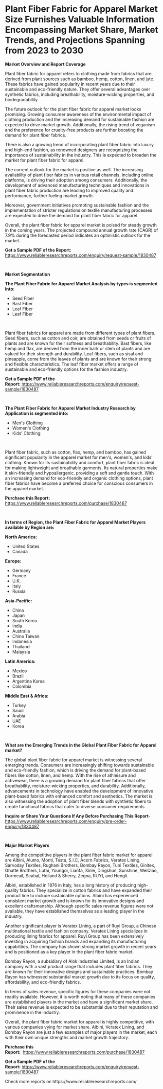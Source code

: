 <p><h1>Plant Fiber Fabric for Apparel Market Size Furnishes Valuable Information Encompassing Market Share, Market Trends, and Projections Spanning from 2023 to 2030</h1></p><p><strong>Market Overview and Report Coverage</strong></p>
<p><p>Plant fiber fabric for apparel refers to clothing made from fabrics that are derived from plant sources such as bamboo, hemp, cotton, linen, and jute. These fabrics have gained popularity in recent years due to their sustainable and eco-friendly nature. They offer several advantages over synthetic fabrics, including breathability, moisture-wicking properties, and biodegradability.</p><p>The future outlook for the plant fiber fabric for apparel market looks promising. Growing consumer awareness of the environmental impact of clothing production and the increasing demand for sustainable fashion are expected to drive market growth. Additionally, the rising trend of veganism and the preference for cruelty-free products are further boosting the demand for plant fiber fabrics.</p><p>There is also a growing trend of incorporating plant fiber fabric into luxury and high-end fashion, as renowned designers are recognizing the importance of sustainability in the industry. This is expected to broaden the market for plant fiber fabric for apparel.</p><p>The current outlook for the market is positive as well. The increasing availability of plant fiber fabrics in various retail channels, including online platforms, is driving their adoption among consumers. Additionally, the development of advanced manufacturing techniques and innovations in plant fiber fabric production are leading to improved quality and performance, further fueling market growth.</p><p>Moreover, government initiatives promoting sustainable fashion and the implementation of stricter regulations on textile manufacturing processes are expected to drive the demand for plant fiber fabric for apparel.</p><p>Overall, the plant fiber fabric for apparel market is poised for steady growth in the coming years. The projected compound annual growth rate (CAGR) of 7.9% during the forecasted period indicates an optimistic outlook for the market.</p></p>
<p><strong>Get a Sample PDF of the Report:</strong> <a href="https://www.reliableresearchreports.com/enquiry/request-sample/1830487">https://www.reliableresearchreports.com/enquiry/request-sample/1830487</a></p>
<p>&nbsp;</p>
<p><strong>Market Segmentation</strong></p>
<p><strong>The Plant Fiber Fabric for Apparel Market Analysis by types is segmented into:</strong></p>
<p><ul><li>Seed Fiber</li><li>Bast Fiber</li><li>Leaf Fiber</li><li>Leaf Fiber</li></ul></p>
<p>&nbsp;</p>
<p><p>Plant fiber fabrics for apparel are made from different types of plant fibers. Seed fibers, such as cotton and coir, are obtained from seeds or fruits of plants and are known for their softness and breathability. Bast fibers, like hemp and flax, are derived from the inner bark or stem of plants and are valued for their strength and durability. Leaf fibers, such as sisal and pineapple, come from the leaves of plants and are known for their strong and flexible characteristics. The leaf fiber market offers a range of sustainable and eco-friendly options for the fashion industry.</p></p>
<p><strong>Get a Sample PDF of the Report:</strong>&nbsp;<a href="https://www.reliableresearchreports.com/enquiry/request-sample/1830487">https://www.reliableresearchreports.com/enquiry/request-sample/1830487</a></p>
<p>&nbsp;</p>
<p><strong>The Plant Fiber Fabric for Apparel Market Industry Research by Application is segmented into:</strong></p>
<p><ul><li>Men's Clothing</li><li>Women's Clothing</li><li>Kids' Clothing</li></ul></p>
<p>&nbsp;</p>
<p><p>Plant fiber fabric, such as cotton, flax, hemp, and bamboo, has gained significant popularity in the apparel market for men's, women's, and kids' clothing. Known for its sustainability and comfort, plant fiber fabric is ideal for making lightweight and breathable garments. Its natural properties make it skin-friendly and hypoallergenic, providing a soft and gentle touch. With an increasing demand for eco-friendly and organic clothing options, plant fiber fabrics have become a preferred choice for conscious consumers in the apparel market.</p></p>
<p><strong>Purchase this Report:</strong>&nbsp; <a href="https://www.reliableresearchreports.com/purchase/1830487">https://www.reliableresearchreports.com/purchase/1830487</a></p>
<p>&nbsp;</p>
<p><strong>In terms of Region, the Plant Fiber Fabric for Apparel Market Players available by Region are:</strong></p>
<p>
    <p> <strong> North America: </strong>
        <ul>
            <li>United States</li>
            <li>Canada</li>
        </ul>
        </p> 
    <p> <strong> Europe: </strong>
        <ul>
            <li>Germany</li>
            <li>France</li>
            <li>U.K.</li>
            <li>Italy</li>
            <li>Russia</li>
        </ul>
        </p> 
    <p> <strong> Asia-Pacific: </strong>
        <ul>
            <li>China</li>
            <li>Japan</li>
            <li>South Korea</li>
            <li>India</li>
            <li>Australia</li>
            <li>China Taiwan</li>
            <li>Indonesia</li>
            <li>Thailand</li>
            <li>Malaysia</li>
        </ul>
        </p> 
    <p> <strong> Latin America: </strong>
        <ul>
            <li>Mexico</li>
            <li>Brazil</li>
            <li>Argentina Korea</li>
            <li>Colombia</li>
        </ul>
        </p> 
    <p> <strong> Middle East & Africa: </strong>
        <ul>
            <li>Turkey</li>
            <li>Saudi</li>
            <li>Arabia</li>
            <li>UAE</li>
            <li>Korea</li>
        </ul>
    </p>
    </p>
<p>&nbsp;</p>
<p><strong>What are the Emerging Trends in the Global Plant Fiber Fabric for Apparel market?</strong></p>
<p><p>The global plant fiber fabric for apparel market is witnessing several emerging trends. Consumers are increasingly shifting towards sustainable and eco-friendly fashion, which is driving the demand for plant-based fibers like cotton, linen, and hemp. With the rise of athleisure and activewear, there is a growing demand for plant fiber fabrics that offer breathability, moisture-wicking properties, and durability. Additionally, advancements in technology have enabled the development of innovative plant-based fabrics with enhanced comfort and aesthetics. The market is also witnessing the adoption of plant fiber blends with synthetic fibers to create functional fabrics that cater to diverse consumer requirements.</p></p>
<p><strong>Inquire or Share Your Questions If Any Before Purchasing This Report</strong>- <a href="https://www.reliableresearchreports.com/enquiry/pre-order-enquiry/1830487">https://www.reliableresearchreports.com/enquiry/pre-order-enquiry/1830487</a></p>
<p>&nbsp;</p>
<p><strong>Major Market Players</strong></p>
<p><p>Among the competitive players in the plant fiber fabric market for apparel are Albini, Alumo, Monti, Testa, S.I.C, Acorn Fabrics, Veratex Lining, Sarvoday Textiles, Rughani Brothers, Bombay Rayon, Tuni Textiles, Ginitex, Ghatte Brothers, Lutai, Youngor, Lianfa, Xinle, Dingshun, Sunshine, WeiQiao, Dormeuil, Scabal, Holland & Sherry, Zegna, RUYI, and Hengli. </p><p>Albini, established in 1876 in Italy, has a long history of producing high-quality fabrics. They specialize in cotton fabrics and have expanded their product line to include sustainable options. Albini has experienced consistent market growth and is known for its innovative designs and excellent craftsmanship. Although specific sales revenue figures were not available, they have established themselves as a leading player in the industry.</p><p>Another significant player is Veratex Lining, a part of Ruyi Group, a Chinese multinational textile and fashion company. Veratex Lining specializes in producing lining fabrics for apparel. Ruyi Group has been extensively investing in acquiring fashion brands and expanding its manufacturing capabilities. The company has shown strong market growth in recent years and is positioned as a key player in the plant fiber fabric market.</p><p>Bombay Rayon, a subsidiary of Alok Industries Limited, is an Indian company with a vast product range that includes plant fiber fabrics. They are known for their innovative designs and sustainable practices. Bombay Rayon has witnessed substantial market growth due to its focus on quality, affordability, and eco-friendly fabrics.</p><p>In terms of sales revenue, specific figures for these companies were not readily available. However, it is worth noting that many of these companies are established players in the market and have a significant market share. Their sales revenue is expected to be substantial due to their reputation and prominence in the industry.</p><p>Overall, the plant fiber fabric market for apparel is highly competitive, with various companies vying for market share. Albini, Veratex Lining, and Bombay Rayon are just a few examples of major players in the market, each with their own unique strengths and market growth trajectory.</p></p>
<p><strong>Purchase this Report:</strong>&nbsp;&nbsp;<a href="https://www.reliableresearchreports.com/purchase/1830487">https://www.reliableresearchreports.com/purchase/1830487</a></p>
<p></p>
<p><strong>Get a Sample PDF of the Report:</strong>&nbsp;<a href="https://www.reliableresearchreports.com/enquiry/request-sample/1830487">https://www.reliableresearchreports.com/enquiry/request-sample/1830487</a></p>
<p>Check more reports on https://www.reliableresearchreports.com/</p>